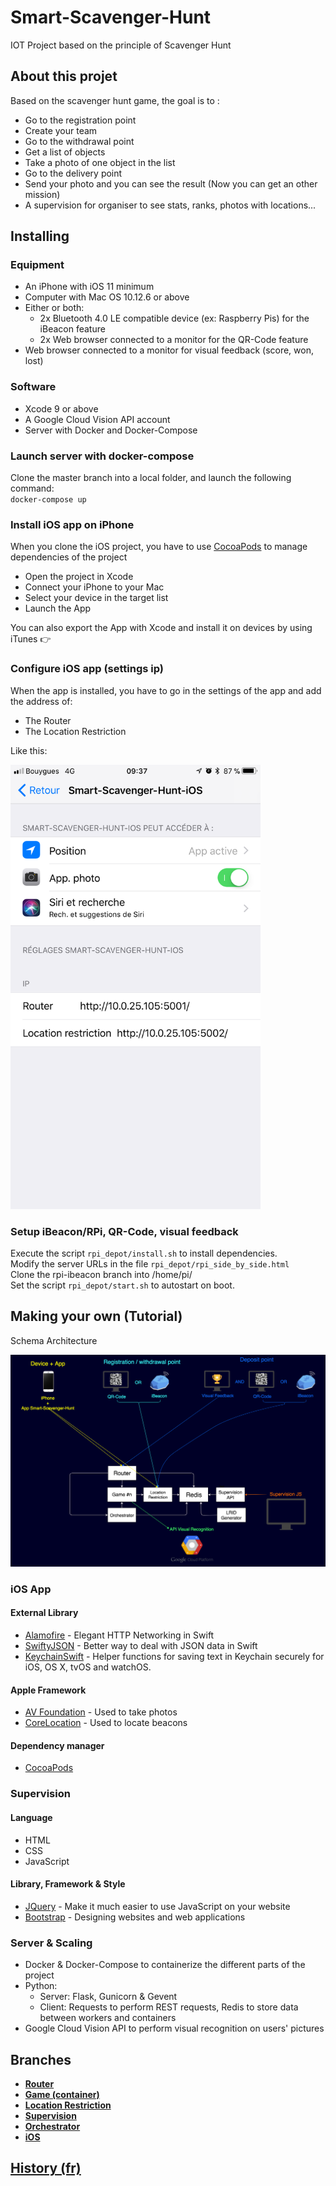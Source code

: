 # Smart-Scavenger-Hunt
IOT Project based on the principle of Scavenger Hunt



## About this projet

Based on the scavenger hunt game, the goal is to :
- Go to the registration point
- Create your team
- Go to the withdrawal point
- Get a list of objects
- Take a photo of one object in the list
- Go to the delivery point
- Send your photo and you can see the result (Now you can get an other mission)
- A supervision for organiser to see stats, ranks, photos with locations...


## Installing

### Equipment
- An iPhone with iOS 11 minimum
- Computer with Mac OS 10.12.6 or above
- Either or both:
  - 2x Bluetooth 4.0 LE compatible device (ex: Raspberry Pis) for the iBeacon feature
  - 2x Web browser connected to a monitor for the QR-Code feature
- Web browser connected to a monitor for visual feedback (score, won, lost)

### Software
- Xcode 9 or above
- A Google Cloud Vision API account
- Server with Docker and Docker-Compose

### Launch server with docker-compose

Clone the master branch into a local folder, and launch the following command:  
`docker-compose up`

### Install iOS app on iPhone

When you clone the iOS project, you have to use [CocoaPods](https://cocoapods.org/) to manage dependencies of the project

- Open the project in Xcode
- Connect your iPhone to your Mac
- Select your device in the target list
- Launch the App

You can also export the App with Xcode and install it on devices by using iTunes :point_right:

### Configure iOS app (settings ip)

When the app is installed, you have to go in the settings of the app and add the address of:
- The Router
- The Location Restriction

Like this:  

<img src="https://github.com/afloury/Smart-Scavenger-Hunt/blob/master/doc/Images/settings_iOS.PNG" alt="Drawing" width="400px"/>


### Setup iBeacon/RPi, QR-Code, visual feedback

Execute the script `rpi_depot/install.sh` to install dependencies.  
Modify the server URLs in the file `rpi_depot/rpi_side_by_side.html`  
Clone the rpi-ibeacon branch into /home/pi/  
Set the script `rpi_depot/start.sh` to autostart on boot.

## Making your own (Tutorial)

Schema Architecture

<img src="https://github.com/afloury/Smart-Scavenger-Hunt/blob/master/doc/Images/schemaArchi.png" alt="Schema Architecture" width="800px"/>

### iOS App


#### External Library
- [Alamofire](https://github.com/Alamofire/Alamofire) - Elegant HTTP Networking in Swift
- [SwiftyJSON](https://github.com/SwiftyJSON/SwiftyJSON) - Better way to deal with JSON data in Swift
- [KeychainSwift](https://github.com/evgenyneu/keychain-swift) - Helper functions for saving text in Keychain securely for iOS, OS X, tvOS and watchOS.


#### Apple Framework
- [AV Foundation](https://developer.apple.com/av-foundation/) - Used to take photos
- [CoreLocation](https://developer.apple.com/documentation/corelocation) - Used to locate beacons


#### Dependency manager
- [CocoaPods](https://cocoapods.org/)

### Supervision

#### Language
- HTML
- CSS
- JavaScript

#### Library, Framework & Style
- [JQuery](https://jquery.com/) - Make it much easier to use JavaScript on your website
- [Bootstrap](https://getbootstrap.com/) - Designing websites and web applications


### Server & Scaling
- Docker & Docker-Compose to containerize the different parts of the project
- Python:
  - Server: Flask, Gunicorn & Gevent
  - Client: Requests to perform REST requests, Redis to store data between workers and containers
- Google Cloud Vision API to perform visual recognition on users' pictures

## Branches

- **[Router](https://github.com/afloury/Smart-Scavenger-Hunt/tree/router)**
- **[Game (container)](https://github.com/afloury/Smart-Scavenger-Hunt/tree/game)**
- **[Location Restriction](https://github.com/afloury/Smart-Scavenger-Hunt/tree/location-restriction)**
- **[Supervision](https://github.com/afloury/Smart-Scavenger-Hunt/tree/supervision)**
- **[Orchestrator](https://github.com/afloury/Smart-Scavenger-Hunt/tree/orchestrator)**
- **[iOS](https://github.com/afloury/Smart-Scavenger-Hunt/tree/ios)**


## [History (fr)](https://github.com/afloury/Smart-Scavenger-Hunt/blob/master/HISTORY.md)
